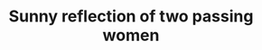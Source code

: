 ---
title: "Sunny reflection of two passing women"
layout: picture
picture: /assets/camera-roll/2016/2016-09-04-sunny-reflection-of-two-passing-women/20160904_192712764_iOS.jpg
picture: /assets/camera-roll/2016/2016-09-04-sunny-reflection-of-two-passing-women/20160904_192712764_iOS-thumbnail.jpg
related:
  - Sunny reflection of a man with a backpack
  - Sunny reflection of a woman in pink
  - Sunny reflection of downtown Seattle
tags:
  - Women
  - Sidewalk
  - Reflection
  - Photograph
  - Capitol Hill
---